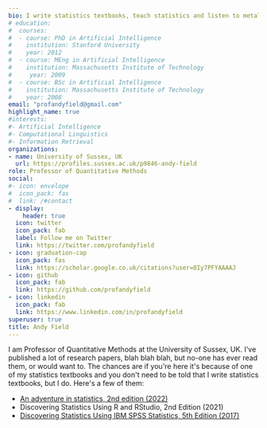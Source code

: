```yaml
---
bio: I write statistics textbooks, teach statistics and listen to metal.
# education:
#  courses:
#  - course: PhD in Artificial Intelligence
#    institution: Stanford University
#    year: 2012
#  - course: MEng in Artificial Intelligence
#    institution: Massachusetts Institute of Technology
#     year: 2009
#  - course: BSc in Artificial Intelligence
#    institution: Massachusetts Institute of Technology
#    year: 2008
email: "profandyfield@gmail.com"
highlight_name: true
#interests:
#- Artificial Intelligence
#- Computational Linguistics
#- Information Retrieval
organizations:
- name: University of Sussex, UK
  url: https://profiles.sussex.ac.uk/p9846-andy-field
role: Professor of Quantitative Methods
social:
#- icon: envelope
#  icon_pack: fas
#  link: /#contact
- display:
    header: true
  icon: twitter
  icon_pack: fab
  label: Follow me on Twitter
  link: https://twitter.com/profandyfield
- icon: graduation-cap
  icon_pack: fas
  link: https://scholar.google.co.uk/citations?user=0Iy7PFYAAAAJ
- icon: github
  icon_pack: fab
  link: https://github.com/profandyfield
- icon: linkedin
  icon_pack: fab
  link: https://www.linkedin.com/in/profandyfield
superuser: true
title: Andy Field
---
```


I am Professor of Quantitative Methods at the University of Sussex, UK. I've published a lot of research papers, blah blah blah, but no-one has ever read them, or would want to. The chances are if you're here it's because of one of my statistics textbooks and you don't need to be told that I write statistics textbooks, but I do. Here's a few of them:

* [An adventure in statistics, 2nd edition (2022)](https://www.discoveringstatistics.com/books/an-adventure-in-statistics/)
* Discovering Statistics Using R and RStudio, 2nd Edition (2021)
* [Discovering Statistics Using IBM SPSS Statistics, 5th Edition (2017)](https://www.discoveringstatistics.com/books/dsus/)

<!-- {{< icon name="download" pack="fas" >}} Download my {{< staticref "uploads/resume.pdf" "newtab" >}}resumé{{< /staticref >}}. -->
